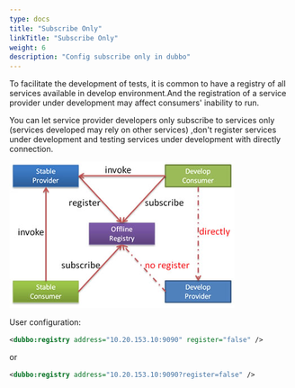 ```yaml
---
type: docs
title: "Subscribe Only"
linkTitle: "Subscribe Only"
weight: 6
description: "Config subscribe only in dubbo"
---
```


To facilitate the development of tests, it is common to have a registry of all services available in develop environment.And the registration of a service provider under development may affect consumers' inability to run.

You can let service provider developers only subscribe to services only (services developed may rely on other services) ,don't register services under development and testing services under development with directly connection.

![/user-guide/images/subscribe-only.jpg](/imgs/user/subscribe-only.jpg)

User configuration:

```xml
<dubbo:registry address="10.20.153.10:9090" register="false" />
```

or

```xml
<dubbo:registry address="10.20.153.10:9090?register=false" />
```